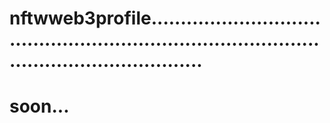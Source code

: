 # nftwweb3profile...................................................................................................................
# soon...
